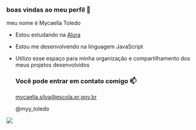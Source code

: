 ### boas vindas ao meu perfil 🖤

meu nome é Mycaella Toledo

- Estou estudando na [Alura](https://www.alura.com.br)
- Estou me desenvolvendo na linguagem JavaScript
- Utilizo esse espaço para minha organização e compartilhamento dos meus projetos desenvolvidos

  ### Você pode entrar em contato comigo 📫

  mycaella.silva@escola.pr.gov.br
  
  @myy_toledo

![](https://media.tenor.com/yDxgngEEeY0AAAAC/barbie-pink.gif)
  
